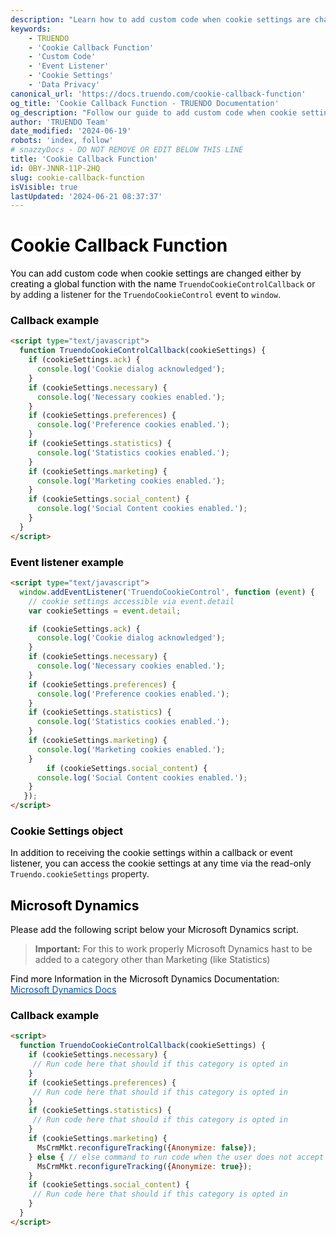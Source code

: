 ```yaml
---
description: "Learn how to add custom code when cookie settings are changed using the TRUENDO Cookie Callback Function. Follow step-by-step examples to integrate callback functions and event listeners. Last updated June 19, 2024.\n"
keywords:
    - TRUENDO
    - 'Cookie Callback Function'
    - 'Custom Code'
    - 'Event Listener'
    - 'Cookie Settings'
    - 'Data Privacy'
canonical_url: 'https://docs.truendo.com/cookie-callback-function'
og_title: 'Cookie Callback Function - TRUENDO Documentation'
og_description: "Follow our guide to add custom code when cookie settings are changed using the TRUENDO Cookie Callback Function. Integrate callback functions and event listeners effectively.\n"
author: 'TRUENDO Team'
date_modified: '2024-06-19'
robots: 'index, follow'
# snazzyDocs - DO NOT REMOVE OR EDIT BELOW THIS LINE
title: 'Cookie Callback Function'
id: 0BY-JNNR-11P-2HQ
slug: cookie-callback-function
isVisible: true
lastUpdated: '2024-06-21 08:37:37'
---
```

# <span style="color:rgb(0, 0, 0);"><span style="background-color:rgb(255, 255, 255);">Cookie Callback Function</span></span>

<span style="color:rgb(0, 0, 0);"><span style="background-color:rgb(255, 255, 255);">You can add custom code when cookie settings are changed either by creating a global function with the name </span></span> `TruendoCookieControlCallback` or by adding a listener for the `TruendoCookieControl` event to `window`.

### <span style="color:rgb(0, 0, 0);"><span style="background-color:rgb(255, 255, 255);">Callback example</span></span>

```html
<script type="text/javascript">
  function TruendoCookieControlCallback(cookieSettings) {
    if (cookieSettings.ack) {
      console.log('Cookie dialog acknowledged');
    }
    if (cookieSettings.necessary) {
      console.log('Necessary cookies enabled.');
    }
    if (cookieSettings.preferences) {
      console.log('Preference cookies enabled.');
    }
    if (cookieSettings.statistics) {
      console.log('Statistics cookies enabled.');
    }
    if (cookieSettings.marketing) {
      console.log('Marketing cookies enabled.');
    }
    if (cookieSettings.social_content) {
      console.log('Social Content cookies enabled.');
    }
  }
</script>
```

### <span style="color:rgb(0, 0, 0);"><span style="background-color:rgb(255, 255, 255);">Event listener example</span></span>

```html
<script type="text/javascript">
  window.addEventListener('TruendoCookieControl', function (event) {
    // cookie settings accessible via event.detail
    var cookieSettings = event.detail;

    if (cookieSettings.ack) {
      console.log('Cookie dialog acknowledged');
    }
    if (cookieSettings.necessary) {
      console.log('Necessary cookies enabled.');
    }
    if (cookieSettings.preferences) {
      console.log('Preference cookies enabled.');
    }
    if (cookieSettings.statistics) {
      console.log('Statistics cookies enabled.');
    }
    if (cookieSettings.marketing) {
      console.log('Marketing cookies enabled.');
    }
        if (cookieSettings.social_content) {
      console.log('Social Content cookies enabled.');
    }
   });
</script>
```

### <span style="color:rgb(0, 0, 0);"><span style="background-color:rgb(255, 255, 255);">Cookie Settings object</span></span>

<span style="color:rgb(0, 0, 0);"><span style="background-color:rgb(255, 255, 255);">In addition to receiving the cookie settings within a callback or event listener, you can access the cookie settings at any time via the read-only </span></span> `Truendo.cookieSettings` property.

## <span style="color:rgb(0, 0, 0);"><span style="background-color:rgb(255, 255, 255);">Microsoft Dynamics</span></span>

<span style="color:rgb(0, 0, 0);"><span style="background-color:rgb(255, 255, 255);">Please add the following script below your Microsoft Dynamics script.</span></span>

> <div class="sd-callout" data-callout-type="alert"><strong>Important:</strong> For this to work properly Microsoft Dynamics hast to be added to a category other than Marketing (like Statistics)</div>

<span style="color:rgb(0, 0, 0);"><span style="background-color:rgb(255, 255, 255);">Find more Information in the Microsoft Dynamics Documentation:<br></span></span>[<span style="color:rgb(0, 85, 187);"><span style="background-color:transparent;">Microsoft Dynamics Docs</span></span>](https://docs.microsoft.com/en-us/dynamics365/marketing/cookies)

### <span style="color:rgb(0, 0, 0);"><span style="background-color:rgb(255, 255, 255);">Callback example</span></span>

```html
<script>
  function TruendoCookieControlCallback(cookieSettings) {
    if (cookieSettings.necessary) {
     // Run code here that should if this category is opted in
    }
    if (cookieSettings.preferences) {
     // Run code here that should if this category is opted in
    }
    if (cookieSettings.statistics) {
     // Run code here that should if this category is opted in
    }
    if (cookieSettings.marketing) {
      MsCrmMkt.reconfigureTracking({Anonymize: false});
    } else { // else command to run code when the user does not accept
      MsCrmMkt.reconfigureTracking({Anonymize: true});
    }
    if (cookieSettings.social_content) {
     // Run code here that should if this category is opted in
    }
  }
</script>
```

<br />